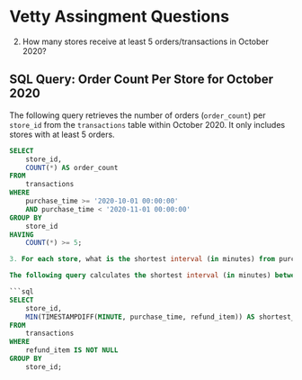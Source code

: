 # Vetty Assingment Questions

2. How many stores receive at least 5 orders/transactions in October 2020?
## SQL Query: Order Count Per Store for October 2020

The following query retrieves the number of orders (`order_count`) per `store_id` from the `transactions` table within October 2020. It only includes stores with at least 5 orders.

```sql
SELECT
    store_id,
    COUNT(*) AS order_count
FROM
    transactions
WHERE
    purchase_time >= '2020-10-01 00:00:00'
    AND purchase_time < '2020-11-01 00:00:00'
GROUP BY
    store_id
HAVING
    COUNT(*) >= 5;

3. For each store, what is the shortest interval (in minutes) from purchase to refund time?

The following query calculates the shortest interval (in minutes) between the `purchase_time` and `refund_item` for each store where a refund occurred.

```sql
SELECT
    store_id,
    MIN(TIMESTAMPDIFF(MINUTE, purchase_time, refund_item)) AS shortest_interval_in_min
FROM
    transactions
WHERE
    refund_item IS NOT NULL
GROUP BY
    store_id;


